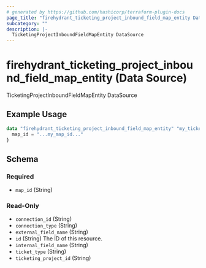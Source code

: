 ```yaml
---
# generated by https://github.com/hashicorp/terraform-plugin-docs
page_title: "firehydrant_ticketing_project_inbound_field_map_entity Data Source - terraform-provider-firehydrant"
subcategory: ""
description: |-
  TicketingProjectInboundFieldMapEntity DataSource
---
```


# firehydrant_ticketing_project_inbound_field_map_entity (Data Source)

TicketingProjectInboundFieldMapEntity DataSource

## Example Usage

```terraform
data "firehydrant_ticketing_project_inbound_field_map_entity" "my_ticketing_projectinboundfieldmapentity" {
  map_id = "...my_map_id..."
}
```

<!-- schema generated by tfplugindocs -->
## Schema

### Required

- `map_id` (String)

### Read-Only

- `connection_id` (String)
- `connection_type` (String)
- `external_field_name` (String)
- `id` (String) The ID of this resource.
- `internal_field_name` (String)
- `ticket_type` (String)
- `ticketing_project_id` (String)
